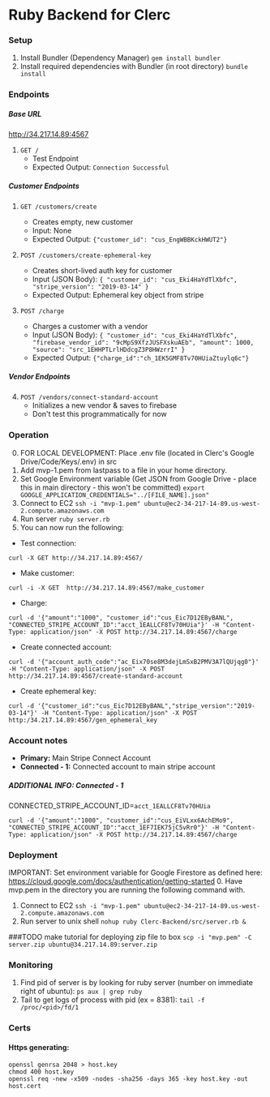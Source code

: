 # Ruby Backend for Clerc

### Setup 
1. Install Bundler (Dependency Manager)
```gem install bundler```
2. Install required dependencies with Bundler (in root directory)
```bundle install```

### Endpoints

##### Base URL
http://34.217.14.89:4567

1. ```GET /```
    - Test Endpoint
    - Expected Output: ```Connection Successful```

##### Customer Endpoints

1. ```GET /customers/create```
    - Creates empty, new customer
    - Input: None
    - Expected Output: ```{"customer_id": "cus_EngWBBKckHWUT2"}```

2. ```POST /customers/create-ephemeral-key```
    - Creates short-lived auth key for customer
    - Input (JSON Body): ```{
                  "customer_id": "cus_Eki4HaYdTlXbfc",
                  "stripe_version": "2019-03-14"
                }```
    - Expected Output: Ephemeral key object from stripe

3. ```POST /charge```
    - Charges a customer with a vendor
    - Input (JSON Body): ```{
                              "customer_id": "cus_Eki4HaYdTlXbfc",
                              "firebase_vendor_id": "9cMpS9XfzJUSFXskuAEb",
                              "amount": 1000,
                              "source": "src_1EHHPTLrlHDdcgZ3P8HWzrrI"
                            }```
    - Expected Output: ```{"charge_id":"ch_1EK5GMF8Tv70HUiaZtuylq6c"}```
    
##### Vendor Endpoints

4. ```POST /vendors/connect-standard-account```
    - Initializes a new vendor & saves to firebase
    - Don't test this programmatically for now
    
### Operation
0. FOR LOCAL DEVELOPMENT: Place .env file (located in Clerc's Google Drive/Code/Keys/.env) in src
0. Add mvp-1.pem from lastpass to a file in your home directory.
0. Set Google Environment variable (Get JSON from Google Drive - place this in main directory - this won't be committed)
```export GOOGLE_APPLICATION_CREDENTIALS="../[FILE_NAME].json"```
1. Connect to EC2
```ssh -i "mvp-1.pem" ubuntu@ec2-34-217-14-89.us-west-2.compute.amazonaws.com```
2. Run server
```ruby server.rb```
3. You can now run the following:   
- Test connection:

```curl -X GET http://34.217.14.89:4567/```

- Make customer:

```curl -i -X GET  http://34.217.14.89:4567/make_customer```
- Charge: 

```curl -d '{"amount":"1000", "customer_id":"cus_Eic7D12EByBANL", "CONNECTED_STRIPE_ACCOUNT_ID":"acct_1EALLCF8Tv70HUia"}' -H "Content-Type: application/json" -X POST http://34.217.14.89:4567/charge```
- Create connected account:

```curl -d '{"account_auth_code":"ac_Eix70se8M3dejLmSxB2PMV3A7lQUjqg0"}' -H "Content-Type: application/json" -X POST http://34.217.14.89:4567/create-standard-account```

- Create ephemeral key:

```curl -d '{"customer_id":"cus_Eic7D12EByBANL","stripe_version":"2019-03-14"}' -H "Content-Type: application/json" -X POST http:/34.217.14.89:4567/gen_ephemeral_key```

### Account notes
- **Primary:** Main Stripe Connect Account
- **Connected - 1:** Connected account to main stripe account

##### ADDITIONAL INFO: Connected - 1 
CONNECTED_STRIPE_ACCOUNT_ID=```acct_1EALLCF8Tv70HUia```
``` 
curl -d '{"amount":"1000", "customer_id":"cus_EiVLxx6AchEMo9", "CONNECTED_STRIPE_ACCOUNT_ID":"acct_1EF7IEK75jC5vRr0"}' -H "Content-Type: application/json" -X POST http://34.217.14.89:4567/charge
```

### Deployment
IMPORTANT: Set environment variable for Google Firestore as defined here: https://cloud.google.com/docs/authentication/getting-started
0. Have mvp.pem in the directory you are running the following command with.
1. Connect to EC2
```ssh -i "mvp-1.pem" ubuntu@ec2-34-217-14-89.us-west-2.compute.amazonaws.com```
2. Run server to unix shell
```nohup ruby Clerc-Backend/src/server.rb &```

###TODO make tutorial for deploying zip file to box
```scp -i "mvp.pem" -C server.zip ubuntu@34.217.14.89:server.zip```

### Monitoring
1. Find pid of server is by looking for ruby server (number on immediate right of ubuntu):
```ps aux | grep ruby```
2. Tail to get logs of process with pid (ex <pid> = 8381):
````tail -f /proc/<pid>/fd/1````

### Certs 
#### Https generating:

    openssl genrsa 2048 > host.key
    chmod 400 host.key
    openssl req -new -x509 -nodes -sha256 -days 365 -key host.key -out host.cert